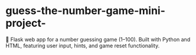# guess-the-number-game-mini-project-
🎯 Flask web app for a number guessing game (1–100). Built with Python and HTML, featuring user input, hints, and game reset functionality.
